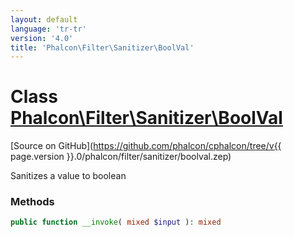 ```yaml
---
layout: default
language: 'tr-tr'
version: '4.0'
title: 'Phalcon\Filter\Sanitizer\BoolVal'
---
```


# Class [Phalcon\Filter\Sanitizer\BoolVal](Phalcon_Filter_Sanitizer_BoolVal)

[Source on GitHub](https://github.com/phalcon/cphalcon/tree/v{{ page.version }}.0/phalcon/filter/sanitizer/boolval.zep)

Sanitizes a value to boolean

### Methods

```php
public function __invoke( mixed $input ): mixed
```